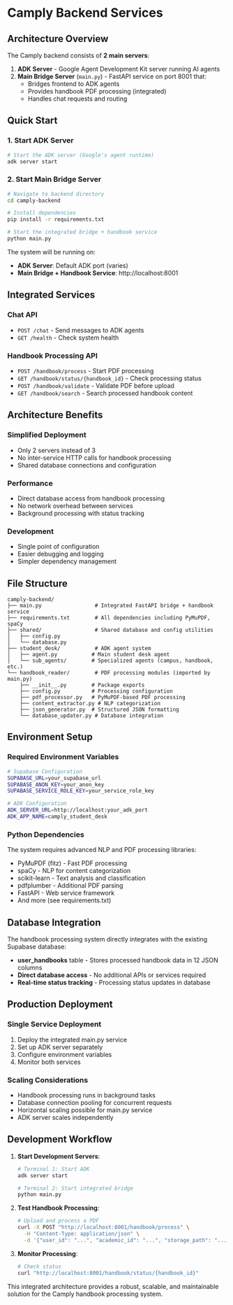 # Camply Backend Services

## Architecture Overview

The Camply backend consists of **2 main servers**:

1. **ADK Server** - Google Agent Development Kit server running AI agents
2. **Main Bridge Server** (`main.py`) - FastAPI service on port 8001 that:
   - Bridges frontend to ADK agents
   - Provides handbook PDF processing (integrated)
   - Handles chat requests and routing

## Quick Start

### 1. Start ADK Server

```bash
# Start the ADK server (Google's agent runtime)
adk server start
```

### 2. Start Main Bridge Server

```bash
# Navigate to backend directory
cd camply-backend

# Install dependencies
pip install -r requirements.txt

# Start the integrated bridge + handbook service
python main.py
```

The system will be running on:

- **ADK Server**: Default ADK port (varies)
- **Main Bridge + Handbook Service**: http://localhost:8001

## Integrated Services

### Chat API

- `POST /chat` - Send messages to ADK agents
- `GET /health` - Check system health

### Handbook Processing API

- `POST /handbook/process` - Start PDF processing
- `GET /handbook/status/{handbook_id}` - Check processing status
- `POST /handbook/validate` - Validate PDF before upload
- `GET /handbook/search` - Search processed handbook content

## Architecture Benefits

### Simplified Deployment

- Only 2 servers instead of 3
- No inter-service HTTP calls for handbook processing
- Shared database connections and configuration

### Performance

- Direct database access from handbook processing
- No network overhead between services
- Background processing with status tracking

### Development

- Single point of configuration
- Easier debugging and logging
- Simpler dependency management

## File Structure

```
camply-backend/
├── main.py                 # Integrated FastAPI bridge + handbook service
├── requirements.txt        # All dependencies including PyMuPDF, spaCy
├── shared/                 # Shared database and config utilities
│   ├── config.py
│   └── database.py
├── student_desk/           # ADK agent system
│   ├── agent.py           # Main student desk agent
│   └── sub_agents/        # Specialized agents (campus, handbook, etc.)
└── handbook_reader/        # PDF processing modules (imported by main.py)
    ├── __init__.py        # Package exports
    ├── config.py          # Processing configuration
    ├── pdf_processor.py   # PyMuPDF-based PDF processing
    ├── content_extractor.py # NLP categorization
    ├── json_generator.py  # Structured JSON formatting
    └── database_updater.py # Database integration
```

## Environment Setup

### Required Environment Variables

```bash
# Supabase Configuration
SUPABASE_URL=your_supabase_url
SUPABASE_ANON_KEY=your_anon_key
SUPABASE_SERVICE_ROLE_KEY=your_service_role_key

# ADK Configuration
ADK_SERVER_URL=http://localhost:your_adk_port
ADK_APP_NAME=camply_student_desk
```

### Python Dependencies

The system requires advanced NLP and PDF processing libraries:

- PyMuPDF (fitz) - Fast PDF processing
- spaCy - NLP for content categorization
- scikit-learn - Text analysis and classification
- pdfplumber - Additional PDF parsing
- FastAPI - Web service framework
- And more (see requirements.txt)

## Database Integration

The handbook processing system directly integrates with the existing Supabase database:

- **user_handbooks** table - Stores processed handbook data in 12 JSON columns
- **Direct database access** - No additional APIs or services required
- **Real-time status tracking** - Processing status updates in database

## Production Deployment

### Single Service Deployment

1. Deploy the integrated main.py service
2. Set up ADK server separately
3. Configure environment variables
4. Monitor both services

### Scaling Considerations

- Handbook processing runs in background tasks
- Database connection pooling for concurrent requests
- Horizontal scaling possible for main.py service
- ADK server scales independently

## Development Workflow

1. **Start Development Servers**:

   ```bash
   # Terminal 1: Start ADK
   adk server start

   # Terminal 2: Start integrated bridge
   python main.py
   ```

2. **Test Handbook Processing**:

   ```bash
   # Upload and process a PDF
   curl -X POST "http://localhost:8001/handbook/process" \
     -H "Content-Type: application/json" \
     -d '{"user_id": "...", "academic_id": "...", "storage_path": "...", "original_filename": "...", "file_size_bytes": 1024}'
   ```

3. **Monitor Processing**:
   ```bash
   # Check status
   curl "http://localhost:8001/handbook/status/{handbook_id}"
   ```

This integrated architecture provides a robust, scalable, and maintainable solution for the Camply handbook processing system.
